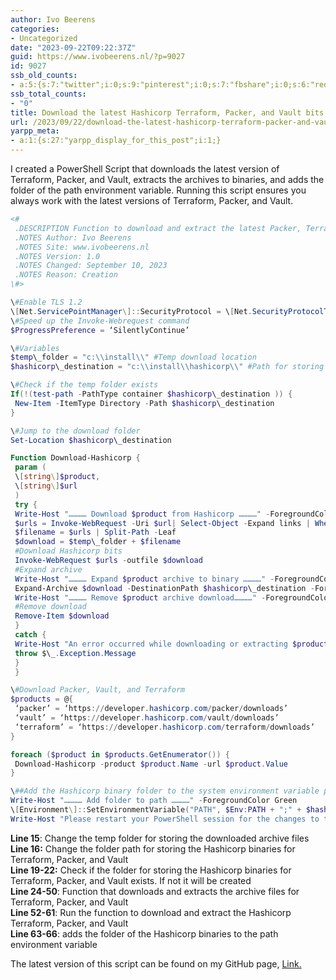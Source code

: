 ```yaml
---
author: Ivo Beerens
categories:
- Uncategorized
date: "2023-09-22T09:22:37Z"
guid: https://www.ivobeerens.nl/?p=9027
id: 9027
ssb_old_counts:
- a:5:{s:7:"twitter";i:0;s:9:"pinterest";i:0;s:7:"fbshare";i:0;s:6:"reddit";i:0;s:6:"tumblr";N;}
ssb_total_counts:
- "0"
title: Download the latest Hashicorp Terraform, Packer, and Vault bits
url: /2023/09/22/download-the-latest-hashicorp-terraform-packer-and-vault-bits/
yarpp_meta:
- a:1:{s:27:"yarpp_display_for_this_post";i:1;}
---
```


I created a PowerShell Script that downloads the latest version of Terraform, Packer, and Vault, extracts the archives to binaries, and adds the folder of the path environment variable. Running this script ensures you always work with the latest versions of Terraform, Packer, and Vault.

```powershell  
<#  
 .DESCRIPTION Function to download and extract the latest Packer, Terraform and Vault version from Hashicorp  
 .NOTES Author: Ivo Beerens  
 .NOTES Site: www.ivobeerens.nl  
 .NOTES Version: 1.0  
 .NOTES Changed: September 10, 2023  
 .NOTES Reason: Creation  
\#>

\#Enable TLS 1.2  
\[Net.ServicePointManager\]::SecurityProtocol = \[Net.SecurityProtocolType\]::Tls12  
\#Speed up the Invoke-Webrequest command  
$ProgressPreference = ‘SilentlyContinue’

\#Variables  
$temp\_folder = "c:\\install\\" #Temp download location  
$hashicorp\_destination = "c:\\install\\hashicorp\\" #Path for storing the Hashicorp binaries

\#Check if the temp folder exists  
If(!(test-path -PathType container $hashicorp\_destination )) {  
 New-Item -ItemType Directory -Path $hashicorp\_destination  
}

\#Jump to the download folder  
Set-Location $hashicorp\_destination

Function Download-Hashicorp {  
 param (  
 \[string\]$product,  
 \[string\]$url  
 )  
 try {  
 Write-Host "………… Download $product from Hashicorp …………" -ForegroundColor Green  
 $urls = Invoke-WebRequest -Uri $url| Select-Object -Expand links | Where-Object href -match "//releases\\.hashicorp\\.com/$product/\\d.\*/$product\_.\*\_windows\_amd64\\.zip$" | Select-Object -Expand href  
 $filename = $urls | Split-Path -Leaf  
 $download = $temp\_folder + $filename  
 #Download Hashicorp bits  
 Invoke-WebRequest $urls -outfile $download  
 #Expand archive  
 Write-Host "………… Expand $product archive to binary …………" -ForegroundColor Yellow  
 Expand-Archive $download -DestinationPath $hashicorp\_destination -Force  
 Write-Host "………… Remove $product archive download…………" -ForegroundColor Blue  
 #Remove download  
 Remove-Item $download  
 }  
 catch {  
 Write-Host "An error occurred while downloading or extracting $product" -ForegroundColor Red  
 throw $\_.Exception.Message  
 }  
 }

\#Download Packer, Vault, and Terraform  
$products = @{  
 ‘packer’ = ‘https://developer.hashicorp.com/packer/downloads’  
 ‘vault’ = ‘https://developer.hashicorp.com/vault/downloads’  
 ‘terraform’ = ‘https://developer.hashicorp.com/terraform/downloads’  
}

foreach ($product in $products.GetEnumerator()) {  
 Download-Hashicorp -product $product.Name -url $product.Value  
}

\##Add the Hashicorp binary folder to the system environment variable path  
Write-Host "………… Add folder to path …………" -ForegroundColor Green  
\[Environment\]::SetEnvironmentVariable("PATH", $Env:PATH + ";" + $hashicorp\_destination, \[EnvironmentVariableTarget\]::User)  
Write-Host "Please restart your PowerShell session for the changes to take effect." -ForegroundColor Yellow  
```

**Line 15**: Change the temp folder for storing the downloaded archive files  
**Line 16:** Change the folder path for storing the Hashicorp binaries for Terraform, Packer, and Vault  
**Line 19-22:** Check if the folder for storing the Hashicorp binaries for Terraform, Packer, and Vault exists. If not it will be created  
**Line 24-50**: Function that downloads and extracts the archive files for Terraform, Packer, and Vault  
**Line 52-61**: Run the function to download and extract the Hashicorp Terraform, Packer, and Vault  
**Line 63-66**: adds the folder of the Hashicorp binaries to the path environment variable

The latest version of this script can be found on my GitHub page, [Link.](https://github.com/ibeerens/Powershell/blob/master/Hashicorp-Downloads.ps1)
